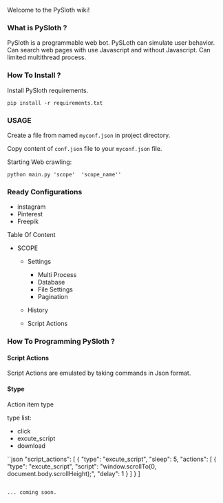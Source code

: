 Welcome to the PySloth wiki!


### What is PySloth ?  
  
PySloth is a programmable web bot. PySLoth can simulate user behavior. Can search web pages with use Javascript and without Javascript.  Can limited multithread process.  
  
### How To Install ?  
  
Install PySloth requirements.  
  
```pip install -r requirements.txt```  

### USAGE

Create  a file from named ```myconf.json``` in project directory.  
  
Copy content of ```conf.json``` file to your ```myconf.json``` file.  

Starting Web crawling:  
  
``` python main.py 'scope'  'scope_name'' ```  
  
  ### Ready Configurations
  - instagram
  - Pinterest
  - Freepik
  
  Table Of Content
  
  - SCOPE
      - Settings
        - Multi Process
        - Database
        - File Settings
        - Pagination
        
      - History
      - Script Actions
      
### How To Programming PySloth ? 

#### Script Actions

Script Actions are emulated by taking commands in Json format.

#### $type

Action item type

type list:

- click
- excute_script
- download


``json
  "script_actions": [
    {
      "type": "excute_script",
      "sleep": 5,
      "actions": [
        {
          "type": "excute_script",
          "script": "window.scrollTo(0, document.body.scrollHeight);",
          "delay": 1
        }
      ]
    }
    ]
```

... coming soon.